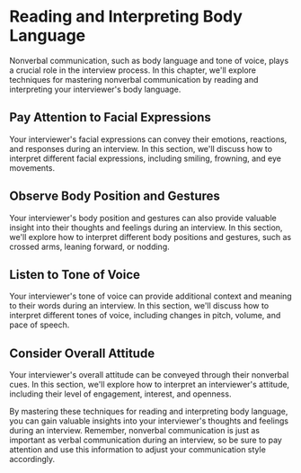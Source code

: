 Reading and Interpreting Body Language
=====================================================================================

Nonverbal communication, such as body language and tone of voice, plays a crucial role in the interview process. In this chapter, we'll explore techniques for mastering nonverbal communication by reading and interpreting your interviewer's body language.

Pay Attention to Facial Expressions
-----------------------------------

Your interviewer's facial expressions can convey their emotions, reactions, and responses during an interview. In this section, we'll discuss how to interpret different facial expressions, including smiling, frowning, and eye movements.

Observe Body Position and Gestures
----------------------------------

Your interviewer's body position and gestures can also provide valuable insight into their thoughts and feelings during an interview. In this section, we'll explore how to interpret different body positions and gestures, such as crossed arms, leaning forward, or nodding.

Listen to Tone of Voice
-----------------------

Your interviewer's tone of voice can provide additional context and meaning to their words during an interview. In this section, we'll discuss how to interpret different tones of voice, including changes in pitch, volume, and pace of speech.

Consider Overall Attitude
-------------------------

Your interviewer's overall attitude can be conveyed through their nonverbal cues. In this section, we'll explore how to interpret an interviewer's attitude, including their level of engagement, interest, and openness.

By mastering these techniques for reading and interpreting body language, you can gain valuable insights into your interviewer's thoughts and feelings during an interview. Remember, nonverbal communication is just as important as verbal communication during an interview, so be sure to pay attention and use this information to adjust your communication style accordingly.
